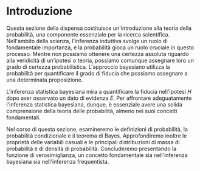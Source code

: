 # Introduzione

Questa sezione della dispensa costituisce un'introduzione alla teoria della probabilità, una componente essenziale per la ricerca scientifica. Nell'ambito della scienza, l'inferenza induttiva svolge un ruolo di fondamentale importanza, e la probabilità gioca un ruolo cruciale in questo processo. Mentre non possiamo ottenere una certezza assoluta riguardo alla veridicità di un'ipotesi o teoria, possiamo comunque assegnare loro un grado di certezza probabilistica. L'approccio bayesiano utilizza la probabilità per quantificare il grado di fiducia che possiamo assegnare a una determinata proposizione.

L'inferenza statistica bayesiana mira a quantificare la fiducia nell'ipotesi $H$ dopo aver osservato un dato di evidenza $E$. Per affrontare adeguatamente l'inferenza statistica bayesiana, dunque, è essenziale avere una solida comprensione della teoria delle probabilità, almeno nei suoi concetti fondamentali.

Nel corso di questa sezione, esamineremo le definizioni di probabilità, la probabilità condizionale e il teorema di Bayes. Approfondiremo inoltre le proprietà delle variabili casuali e le principali distribuzioni di massa di probabilità e di densità di probabilità. Concluderemo presentando la funzione di verosimiglianza, un concetto fondamentale sia nell'inferenza bayesiana sia nell'inferenza frequentista.
